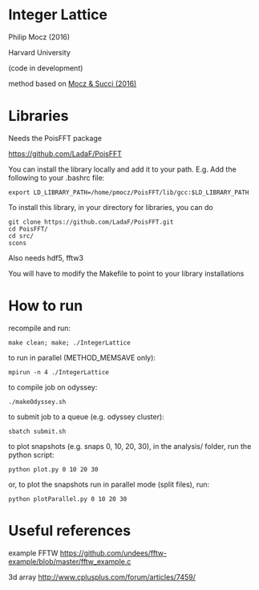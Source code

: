 # Integer Lattice

Philip Mocz (2016)

Harvard University

(code in development)

method based on [Mocz & Succi (2016)](https://arxiv.org/abs/1611.02757)


# Libraries

Needs the PoisFFT package

https://github.com/LadaF/PoisFFT

You can install the library locally and add it to your path.
E.g. Add the following to your .bashrc file:
```
export LD_LIBRARY_PATH=/home/pmocz/PoisFFT/lib/gcc:$LD_LIBRARY_PATH
```
To install this library, in your directory for libraries, you can do 
```
git clone https://github.com/LadaF/PoisFFT.git
cd PoisFFT/
cd src/
scons
```

Also needs hdf5, fftw3

You will have to modify the Makefile to point to your library installations

# How to run

recompile and run:
```
make clean; make; ./IntegerLattice 
```

to run in parallel (METHOD_MEMSAVE only):
```
mpirun -n 4 ./IntegerLattice
```

to compile job on odyssey:
```
./makeOdyssey.sh 
```

to submit job to a queue (e.g. odyssey cluster):
```
sbatch submit.sh
```


to plot snapshots (e.g. snaps 0, 10, 20, 30), 
in the analysis/ folder, run the python script:
```
python plot.py 0 10 20 30
```
or, to plot the snapshots run in parallel mode (split files), run:
```
python plotParallel.py 0 10 20 30
```



# Useful references

example FFTW 
https://github.com/undees/fftw-example/blob/master/fftw_example.c

3d array 
http://www.cplusplus.com/forum/articles/7459/
